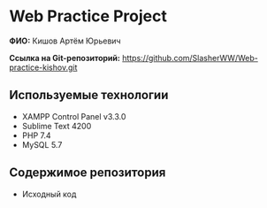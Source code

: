# Web Practice Project

**ФИО:** Кишов Артём Юрьевич

**Ссылка на Git-репозиторий:** https://github.com/SlasherWW/Web-practice-kishov.git

## Используемые технологии
- XAMPP Control Panel v3.3.0
- Sublime Text 4200
- PHP 7.4
- MySQL 5.7 

## Содержимое репозитория
- Исходный код 
